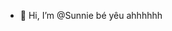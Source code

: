 - 👋 Hi, I’m @Sunnie
bé yêu ahhhhhh
<!---
SunnieHoang/SunnieHoang is a ✨ special ✨ repository because its `README.md` (this file) appears on your GitHub profile.
You can click the Preview link to take a look at your changes.
--->

